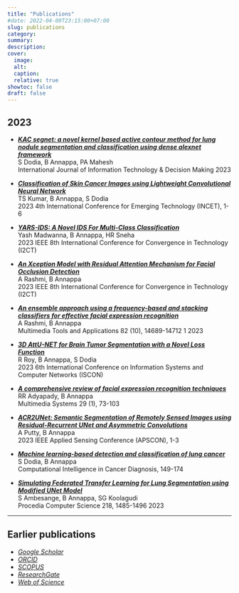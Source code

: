 ```yaml
---
title: "Publications"
#date: 2022-04-09T23:15:00+07:00
slug: publications
category:
summary:
description: 
cover:
  image:
  alt:
  caption: 
  relative: true
showtoc: false
draft: false
---
```

**2023**
---
- [***KAC segnet: a novel kernel based active contour method for lung nodule segmentation and classification using dense alexnet framework***](https://www.worldscientific.com/doi/abs/10.1142/S0219622023500700)  
S Dodia, B Annappa, PA Mahesh   
International Journal of Information Technology & Decision Making		2023

- [***Classification of Skin Cancer Images using Lightweight Convolutional Neural Network***](https://ieeexplore.ieee.org/abstract/document/10170637/)   
TS Kumar, B Annappa, S Dodia  
2023 4th International Conference for Emerging Technology (INCET), 1-6

- [***YARS-IDS: A Novel IDS For Multi-Class Classification***](https://ieeexplore.ieee.org/abstract/document/10126301/)  
Yash Madwanna, B Annappa, HR Sneha  
2023 IEEE 8th International Conference for Convergence in Technology (I2CT)

- [***An Xception Model with Residual Attention Mechanism for Facial Occlusion Detection***](https://ieeexplore.ieee.org/abstract/document/10126182/)  
A Rashmi, B Annappa   
2023 IEEE 8th International Conference for Convergence in Technology (I2CT)

- [***An ensemble approach using a frequency-based and stacking classifiers for effective facial expression recognition***](https://link.springer.com/article/10.1007/s11042-022-13940-7)  
A Rashmi, B Annappa \
Multimedia Tools and Applications 82 (10), 14689-14712	1	2023

- [***3D AttU-NET for Brain Tumor Segmentation with a Novel Loss Function***](https://ieeexplore.ieee.org/abstract/document/10112146/)  
R Roy, B Annappa, S Dodia  
2023 6th International Conference on Information Systems and Computer Networks (ISCON)

- [***A comprehensive review of facial expression recognition techniques***](https://link.springer.com/article/10.1007/s00530-022-00984-w)  \
RR Adyapady, B Annappa  \
Multimedia Systems 29 (1), 73-103

- [***ACR2UNet: Semantic Segmentation of Remotely Sensed Images using Residual-Recurrent UNet and Asymmetric Convolutions***](https://ieeexplore.ieee.org/abstract/document/10101256/)  
A Putty, B Annappa  
2023 IEEE Applied Sensing Conference (APSCON), 1-3

- [***Machine learning-based detection and classification of lung cancer***](https://www.sciencedirect.com/science/article/pii/B978032385240100002X)  
S Dodia, B Annappa  
Computational Intelligence in Cancer Diagnosis, 149-174

- [***Simulating Federated Transfer Learning for Lung Segmentation using Modified UNet Model***](https://www.sciencedirect.com/science/article/pii/S1877050923001278)  
S Ambesange, B Annappa, SG Koolagudi  
Procedia Computer Science 218, 1485-1496 2023


---
**Earlier publications**
---

- [*Google Scholar*](https://scholar.google.co.in/citations?user=X6XzPxYAAAAJ&hl=en)
- [*ORCID*](https://orcid.org/0000-0002-4049-3677)
- [*SCOPUS*](https://www.scopus.com/authid/detail.uri?authorId=35179174200)
- [*ResearchGate*](https://www.researchgate.net/profile/Annappa-Basava)
- [*Web of Science*](http://www.researcherid.com/rid/P-3077-2014)